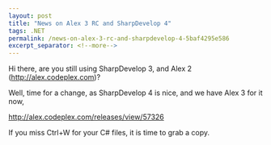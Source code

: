 ```yaml
---
layout: post
title: "News on Alex 3 RC and SharpDevelop 4"
tags: .NET
permalink: /news-on-alex-3-rc-and-sharpdevelop-4-5baf4295e586
excerpt_separator: <!--more-->
---
```

Hi there, are you still using SharpDevelop 3, and Alex 2 (http://alex.codeplex.com)?

Well, time for a change, as SharpDevelop 4 is nice, and we have Alex 3 for it now,

http://alex.codeplex.com/releases/view/57326

If you miss Ctrl+W for your C# files, it is time to grab a copy.
<!--more-->